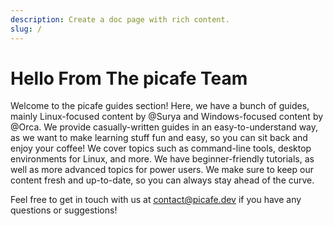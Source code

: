 ```yaml
---
description: Create a doc page with rich content.
slug: /
---
```


# Hello From The picafe Team

Welcome to the picafe guides section! Here, we have a bunch of guides, mainly Linux-focused content by @Surya and Windows-focused content by @Orca. We provide casually-written guides in an easy-to-understand way, as we want to make learning stuff fun and easy, so you can sit back and enjoy your coffee! We cover topics such as command-line tools, desktop environments for Linux, and more. We have beginner-friendly tutorials, as well as more advanced topics for power users. We make sure to keep our content fresh and up-to-date, so you can always stay ahead of the curve.

Feel free to get in touch with us at <u>contact@picafe.dev</u> if you have any questions or suggestions!
